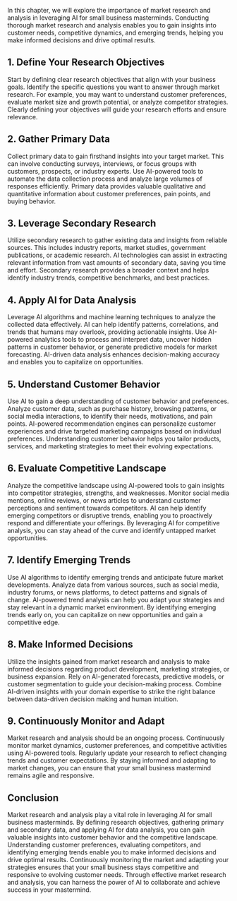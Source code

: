 
In this chapter, we will explore the importance of market research and analysis in leveraging AI for small business masterminds. Conducting thorough market research and analysis enables you to gain insights into customer needs, competitive dynamics, and emerging trends, helping you make informed decisions and drive optimal results.

## 1\. Define Your Research Objectives

Start by defining clear research objectives that align with your business goals. Identify the specific questions you want to answer through market research. For example, you may want to understand customer preferences, evaluate market size and growth potential, or analyze competitor strategies. Clearly defining your objectives will guide your research efforts and ensure relevance.

## 2\. Gather Primary Data

Collect primary data to gain firsthand insights into your target market. This can involve conducting surveys, interviews, or focus groups with customers, prospects, or industry experts. Use AI-powered tools to automate the data collection process and analyze large volumes of responses efficiently. Primary data provides valuable qualitative and quantitative information about customer preferences, pain points, and buying behavior.

## 3\. Leverage Secondary Research

Utilize secondary research to gather existing data and insights from reliable sources. This includes industry reports, market studies, government publications, or academic research. AI technologies can assist in extracting relevant information from vast amounts of secondary data, saving you time and effort. Secondary research provides a broader context and helps identify industry trends, competitive benchmarks, and best practices.

## 4\. Apply AI for Data Analysis

Leverage AI algorithms and machine learning techniques to analyze the collected data effectively. AI can help identify patterns, correlations, and trends that humans may overlook, providing actionable insights. Use AI-powered analytics tools to process and interpret data, uncover hidden patterns in customer behavior, or generate predictive models for market forecasting. AI-driven data analysis enhances decision-making accuracy and enables you to capitalize on opportunities.

## 5\. Understand Customer Behavior

Use AI to gain a deep understanding of customer behavior and preferences. Analyze customer data, such as purchase history, browsing patterns, or social media interactions, to identify their needs, motivations, and pain points. AI-powered recommendation engines can personalize customer experiences and drive targeted marketing campaigns based on individual preferences. Understanding customer behavior helps you tailor products, services, and marketing strategies to meet their evolving expectations.

## 6\. Evaluate Competitive Landscape

Analyze the competitive landscape using AI-powered tools to gain insights into competitor strategies, strengths, and weaknesses. Monitor social media mentions, online reviews, or news articles to understand customer perceptions and sentiment towards competitors. AI can help identify emerging competitors or disruptive trends, enabling you to proactively respond and differentiate your offerings. By leveraging AI for competitive analysis, you can stay ahead of the curve and identify untapped market opportunities.

## 7\. Identify Emerging Trends

Use AI algorithms to identify emerging trends and anticipate future market developments. Analyze data from various sources, such as social media, industry forums, or news platforms, to detect patterns and signals of change. AI-powered trend analysis can help you adapt your strategies and stay relevant in a dynamic market environment. By identifying emerging trends early on, you can capitalize on new opportunities and gain a competitive edge.

## 8\. Make Informed Decisions

Utilize the insights gained from market research and analysis to make informed decisions regarding product development, marketing strategies, or business expansion. Rely on AI-generated forecasts, predictive models, or customer segmentation to guide your decision-making process. Combine AI-driven insights with your domain expertise to strike the right balance between data-driven decision making and human intuition.

## 9\. Continuously Monitor and Adapt

Market research and analysis should be an ongoing process. Continuously monitor market dynamics, customer preferences, and competitive activities using AI-powered tools. Regularly update your research to reflect changing trends and customer expectations. By staying informed and adapting to market changes, you can ensure that your small business mastermind remains agile and responsive.

## Conclusion

Market research and analysis play a vital role in leveraging AI for small business masterminds. By defining research objectives, gathering primary and secondary data, and applying AI for data analysis, you can gain valuable insights into customer behavior and the competitive landscape. Understanding customer preferences, evaluating competitors, and identifying emerging trends enable you to make informed decisions and drive optimal results. Continuously monitoring the market and adapting your strategies ensures that your small business stays competitive and responsive to evolving customer needs. Through effective market research and analysis, you can harness the power of AI to collaborate and achieve success in your mastermind.
